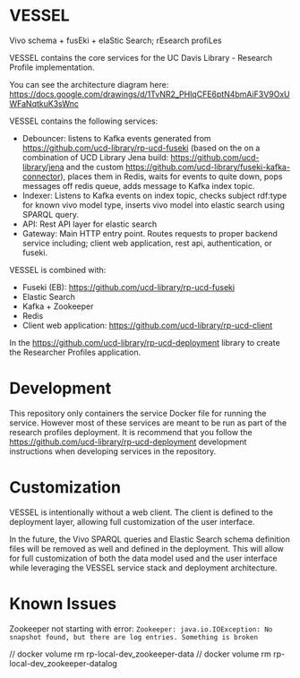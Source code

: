 # VESSEL
Vivo schema + fusEki + elaStic Search; rEsearch profiLes

VESSEL contains the core services for the UC Davis Library - Research Profile implementation.

You can see the architecture diagram here:
https://docs.google.com/drawings/d/1TvNR2_PHlqCFE6ptN4bmAiF3V9OxUWFaNqtkuK3sWnc

VESSEL contains the following services:
  - Debouncer: listens to Kafka events generated from https://github.com/ucd-library/rp-ucd-fuseki (based on the on a combination of UCD Library Jena build: 
  https://github.com/ucd-library/jena and the custom https://github.com/ucd-library/fuseki-kafka-connector), places them in Redis, waits for events to quite
  down, pops messages off redis queue, adds message to Kafka index topic.
  - Indexer: Listens to Kafka events on index topic, checks subject rdf:type for known vivo model type, inserts vivo model into elastic search using SPARQL query.
  - API: Rest API layer for elastic search
  - Gateway: Main HTTP entry point.  Routes requests to proper backend service including; client web application, rest api, authentication, or fuseki.

VESSEL is combined with:
  - Fuseki (EB): https://github.com/ucd-library/rp-ucd-fuseki
  - Elastic Search
  - Kafka + Zookeeper
  - Redis
  - Client web application: https://github.com/ucd-library/rp-ucd-client

In the https://github.com/ucd-library/rp-ucd-deployment library to create the Researcher Profiles application.

# Development

This repository only containers the service Docker file for running the service.  However most of these services are meant to be run as part of the research profiles deployment.  It is recommend that you follow the https://github.com/ucd-library/rp-ucd-deployment development instructions when developing services in the repository.

# Customization

VESSEL is intentionally without a web client.  The client is defined to the deployment layer, allowing full customization of the user interface.

In the future, the Vivo SPARQL queries and Elastic Search schema definition files will be removed as well and defined in the deployment.  This will allow for full customization of both the data model used and the user interface while leveraging the VESSEL service stack and deployment architecture.

# Known Issues

Zookeeper not starting with error: `Zookeeper: java.io.IOException: No snapshot found, but there are log entries. Something is broken`

// docker volume rm rp-local-dev_zookeeper-data
// docker volume rm rp-local-dev_zookeeper-datalog